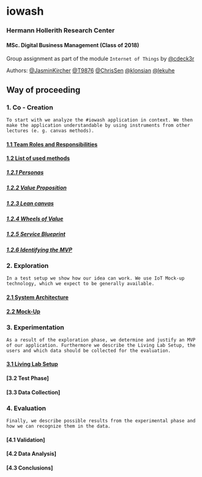 # iowash
### Hermann Hollerith Research Center  
#### MSc. Digital Business Management (Class of 2018) 
Group assignment as part of the module `Internet of Things` by [@cdeck3r](https://github.com/cdeck3r)  
  
Authors: [@JasminKircher](https://github.com/JasminKircher) [@T9876](https://github.com/T9876) [@ChrisSen](https://github.com/ChrisSen) [@klonsian](https://github.com/klonsian) [@lekuhe](https://github.com/lekuhe)

## Way of proceeding
### 1. Co - Creation

`To start with we analyze the #iowash application in context. We then make the application understandable by using instruments from other lectures (e. g. canvas methods).`

#### [1.1 Team Roles and Responsibilities](https://github.com/hhzsmartlab/iowash/blob/master/01_Co-Creation/1.1_Team.md)
  
#### [1.2 List of used methods](https://github.com/hhzsmartlab/iowash/blob/master/01_Co-Creation/1.2_Methods.md)
  
##### [1.2.1 Personas](https://github.com/hhzsmartlab/iowash/blob/master/01_Co-Creation/1.2_Methods.md#personas)
##### [1.2.2 Value Proposition](https://github.com/hhzsmartlab/iowash/blob/master/01_Co-Creation/1.2_Methods.md#value-proposition)
##### [1.2.3 Lean canvas](https://github.com/hhzsmartlab/iowash/blob/master/01_Co-Creation/1.2_Methods.md#lean-canvas)
##### [1.2.4 Wheels of Value](https://github.com/hhzsmartlab/iowash/blob/master/01_Co-Creation/1.2_Methods.md#wheels-of-value)
##### [1.2.5 Service Blueprint](https://github.com/hhzsmartlab/iowash/blob/master/01_Co-Creation/1.2_Methods.md#service-blueprint)
##### [1.2.6 Identifying the MVP](https://github.com/hhzsmartlab/iowash/blob/master/01_Co-Creation/1.2_Methods.md#identifying-the-mvp)
    
### 2. Exploration
`In a test setup we show how our idea can work. We use IoT Mock-up technology, which we expect to be generally available.`

#### [2.1 System Architecture](https://github.com/hhzsmartlab/iowash/blob/master/02_Exploration/2.1_System%20Architecture)
#### [2.2 Mock-Up](https://github.com/hhzsmartlab/iowash/blob/master/02_Exploration/1.2_Mock-Up)

### 3. Experimentation
`As a result of the exploration phase, we determine and justify an MVP of our application. Furthermore we describe the Living Lab Setup, the users and which data should be collected for the evaluation.`

#### [3.1 Living Lab Setup](https://github.com/hhzsmartlab/iowash/blob/master/02_Experimentation/3.1_Living-Lab-Setup.md)
#### [3.2 Test Phase]
#### [3.3 Data Collection]

### 4. Evaluation
`Finally, we describe possible results from the experimental phase and how we can recognize them in the data.`

#### [4.1 Validation]
#### [4.2 Data Analysis]
#### [4.3 Conclusions]
